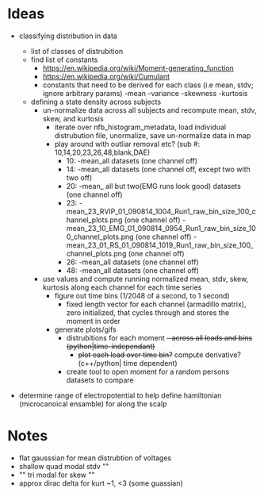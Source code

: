 # Ideas #

- classifying distribution in data
	- list of classes of distrubition
	- find list of constants
		- https://en.wikipedia.org/wiki/Moment-generating_function
		- https://en.wikipedia.org/wiki/Cumulant
		- constants that need to be derived for each class (i.e mean, stdv; ignore arbitrary params)
			-mean
			-variance
			-skewness
			-kurtosis
	- defining a state density across subjects
		- un-normalize data across all subjects and recompute mean, stdv, skew, and kurtosis
			- iterate over nfb_histogram_metadata, load individual distrubution file, unormalize, save un-normalize data in map
			- play around with outliar removal etc? (sub #: 10,14,20,23,26,48,blank,DAE)
				- 10:
					-mean_all datasets (one channel off)
				- 14:
					-mean_all datasets (one channel off, except two with two off)
				- 20:
					-mean_ all but two(EMG runs look good) datasets (one channel off)
				- 23:
					-mean_23_RVIP_01_090814_1004_Run1_raw_bin_size_100_channel_plots.png (one channel off)
					-mean_23_10_EMG_01_090814_0954_Run1_raw_bin_size_100_channel_plots.png (one channel off)
					-mean_23_01_RS_01_090814_1019_Run1_raw_bin_size_100_channel_plots.png (one channel off)
				- 26:
					-mean_all datasets (one channel off)
				- 48:
					-mean_all datasets (one channel off)
		- use values and compute running normalized mean, stdv, skew, kurtosis along each channel for each time series
			- figure out time bins (1/2048 of a second, to 1 second)
				- fixed length vector for each channel (armadillo matrix), zero initialized, that cycles through and stores the moment in order
			- generate plots/gifs
				- distrubitions for each moment
					~~- across all leads and bins (python|time-independant)~~
					- ~~plot each lead over time bin?~~ compute derivative? (c++/python| time dependent)
				- create tool to open moment for a random persons datasets to compare

- determine range of electropotential to help define hamiltonian (microcanoical ensamble) for along the scalp


# Notes #
- flat gausssian for mean distrubtion of voltages
- shallow quad modal stdv ""
- "" tri modal for skew ""
- approx dirac delta for kurt ~1, <3  (some guassian)

